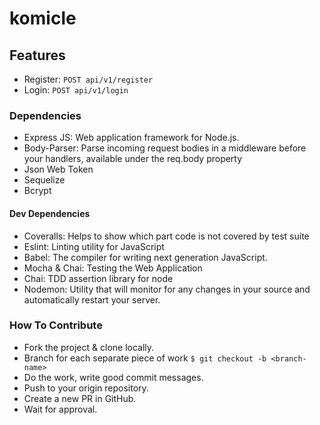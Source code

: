 # komicle

## Features

- Register: `POST api/v1/register`
- Login: `POST api/v1/login`

### Dependencies

- Express JS: Web application framework for Node.js.
- Body-Parser: Parse incoming request bodies in a middleware before your handlers, available under the req.body property
- Json Web Token
- Sequelize
- Bcrypt

#### Dev Dependencies

- Coveralls: Helps to show which part code is not covered by test suite
- Eslint: Linting utility for JavaScript
- Babel: The compiler for writing next generation JavaScript.
- Mocha & Chai: Testing the Web Application
- Chai: TDD assertion library for node
- Nodemon: Utility that will monitor for any changes in your source and automatically restart your server.

### How To Contribute

- Fork the project & clone locally.
- Branch for each separate piece of work `$ git checkout -b <branch-name>`
- Do the work, write good commit messages.
- Push to your origin repository.
- Create a new PR in GitHub.
- Wait for approval.
